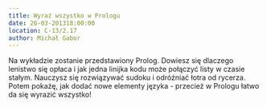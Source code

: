 ```yaml
---
title: Wyraź wszystko w Prologu
date: 26-03-201318:00:00
location: C-13/2.17
author: Michał Gabor
---
```

Na wykładzie zostanie przedstawiony Prolog. Dowiesz się dlaczego
lenistwo się opłaca i jak jedna linijka kodu może połączyć listy w
czasie stałym. Nauczysz się rozwiązywać sudoku i odróżniać łotra od
rycerza. Potem pokażę, jak dodać nowe elementy języka - przecież w
Prologu łatwo da się wyrazić wszystko!
